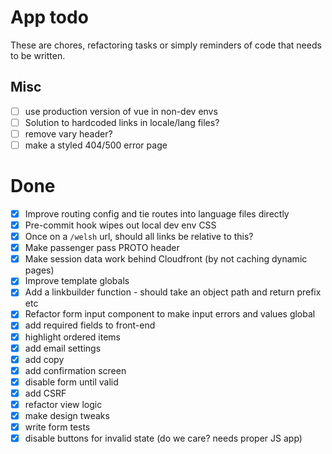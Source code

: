 # App todo

These are chores, refactoring tasks or simply reminders of code that needs to be written.

## Misc
- [ ] use production version of vue in non-dev envs
- [ ] Solution to hardcoded links in locale/lang files? 
- [ ] remove vary header?
- [ ] make a styled 404/500 error page

# Done 
- [x] Improve routing config and tie routes into language files directly
- [x] Pre-commit hook wipes out local dev env CSS
- [x] Once on a `/welsh` url, should all links be relative to this? 
- [x] Make passenger pass PROTO header
- [x] Make session data work behind Cloudfront (by not caching dynamic pages)
- [x] Improve template globals
- [x] Add a linkbuilder function - should take an object path and return prefix etc
- [x] Refactor form input component to make input errors and values global
- [x] add required fields to front-end
- [x] highlight ordered items
- [x] add email settings
- [x] add copy
- [x] add confirmation screen
- [x] disable form until valid
- [x] add CSRF
- [x] refactor view logic
- [x] make design tweaks
- [x] write form tests
- [x] disable buttons for invalid state (do we care? needs proper JS app)